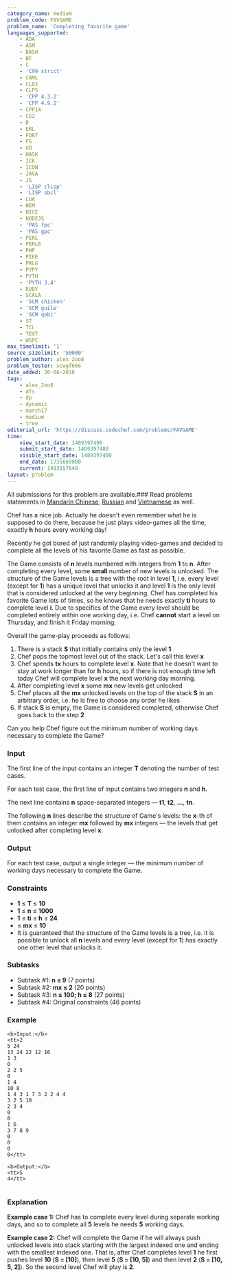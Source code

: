 ```yaml
---
category_name: medium
problem_code: FAVGAME
problem_name: 'Completing favorite game'
languages_supported:
    - ADA
    - ASM
    - BASH
    - BF
    - C
    - 'C99 strict'
    - CAML
    - CLOJ
    - CLPS
    - 'CPP 4.3.2'
    - 'CPP 4.9.2'
    - CPP14
    - CS2
    - D
    - ERL
    - FORT
    - FS
    - GO
    - HASK
    - ICK
    - ICON
    - JAVA
    - JS
    - 'LISP clisp'
    - 'LISP sbcl'
    - LUA
    - NEM
    - NICE
    - NODEJS
    - 'PAS fpc'
    - 'PAS gpc'
    - PERL
    - PERL6
    - PHP
    - PIKE
    - PRLG
    - PYPY
    - PYTH
    - 'PYTH 3.4'
    - RUBY
    - SCALA
    - 'SCM chicken'
    - 'SCM guile'
    - 'SCM qobi'
    - ST
    - TCL
    - TEXT
    - WSPC
max_timelimit: '1'
source_sizelimit: '50000'
problem_author: alex_2oo8
problem_tester: xcwgf666
date_added: 26-08-2016
tags:
    - alex_2oo8
    - dfs
    - dp
    - dynamic
    - march17
    - medium
    - tree
editorial_url: 'https://discuss.codechef.com/problems/FAVGAME'
time:
    view_start_date: 1489397400
    submit_start_date: 1489397400
    visible_start_date: 1489397400
    end_date: 1735669800
    current: 1493557649
layout: problem
---
```

All submissions for this problem are available.###  Read problems statements in [Mandarin Chinese](http://www.codechef.com/download/translated/MARCH17/mandarin/FAVGAME.pdf?v=1), [Russian](http://www.codechef.com/download/translated/MARCH17/russian/FAVGAME.pdf?v=1) and [Vietnamese](http://www.codechef.com/download/translated/MARCH17/vietnamese/FAVGAME.pdf?v=1) as well.

Chef has a nice job. Actually he doesn't even remember what he is supposed to do there, because he just plays video-games all the time, exactly **h** hours every working day!

Recently he got bored of just randomly playing video-games and decided to complete all the levels of his favorite Game as fast as possible.

The Game consists of **n** levels numbered with integers from **1** to **n**. After completing every level, some **small** number of new levels is unlocked. The structure of the Game levels is a tree with the root in level **1**, i.e. every level (except for **1**) has a unique level that unlocks it and level **1** is the only level that is considered unlocked at the very beginning. Chef has completed his favorite Game lots of times, so he knows that he needs exactly **ti** hours to complete level **i**. Due to specifics of the Game every level should be completed entirely within one working day, i.e. Chef **cannot** start a level on Thursday, and finish it Friday morning.

Overall the game-play proceeds as follows:

1. There is a stack **S** that initially contains only the level **1**
2. Chef pops the topmost level out of the stack. Let's call this level **x**
3. Chef spends **tx** hours to complete level **x**. Note that he doesn't want to stay at work longer than for **h** hours, so if there is not enough time left today Chef will complete level **x** the next working day morning.
4. After completing level **x** some **mx** new levels get unlocked
5. Chef places all the **mx** unlocked levels on the top of the stack **S** in an arbitrary order, i.e. he is free to choose any order he likes
6. If stack **S** is empty, the Game is considered completed, otherwise Chef goes back to the step **2**

Can you help Chef figure out the minimum number of working days necessary to complete the Game?

### Input

The first line of the input contains an integer **T** denoting the number of test cases.

For each test case, the first line of input contains two integers **n** and **h**.

The next line contains **n** space-separated integers ― **t1**, **t2**, **...**, **tn**.

The following **n** lines describe the structure of Game's levels: the **x**-th of them contains an integer **mx** followed by **mx** integers ― the levels that get unlocked after completing level **x**.

### Output

For each test case, output a single integer ― the minimum number of working days necessary to complete the Game.

### Constraints

- **1** ≤ **T** ≤ **10**
- **1** ≤ **n** ≤ **1000**
- **1** ≤ **ti** ≤ **h** ≤ **24**
- ≤ **mx** ≤ **10**
- It is guaranteed that the structure of the Game levels is a tree, i.e. it is possible to unlock all **n** levels and every level (except for **1**) has exactly one other level that unlocks it.

### Subtasks

- Subtask #1: **n ≤ 9** (7 points)
- Subtask #2: **mx ≤ 2** (20 points)
- Subtask #3: **n ≤ 100; h ≤ 8** (27 points)
- Subtask #4: Original constraints (46 points)

### Example

```
<b>Input:</b>
<tt>2
5 24
13 24 22 12 16
1 3
0
2 2 5
0
1 4
10 8
1 4 3 1 7 3 2 2 4 4
3 2 5 10
2 3 4
0
0
1 6
3 7 8 9
0
0
0
0</tt>

<b>Output:</b>
<tt>5
4</tt>


```
### Explanation

**Example case 1:** Chef has to complete every level during separate working days, and so to complete all **5** levels he needs **5** working days.

**Example case 2:** Chef will complete the Game if he will always push unlocked levels into stack starting with the largest indexed one and ending with the smallest indexed one. That is, after Chef completes level **1** he first pushes level **10** (**S = \[10\]**), then level **5** (**S = \[10, 5\]**) and then level **2** (**S = \[10, 5, 2\]**). So the second level Chef will play is **2**.